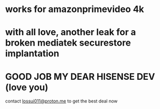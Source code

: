 # works for amazonprimevideo 4k
# with all love, another leak for a broken mediatek securestore implantation
# GOOD JOB MY DEAR HISENSE DEV (love you)
contact lossui011@proton.me to get the best deal now
